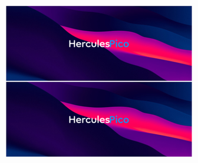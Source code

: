 <div align="center" id="top"> 
<img src="./assets/HerculesPico.png">

</br>
<div align="center" id="top"> 
<img src="./assets/HerculesPico.png">

</br>

